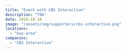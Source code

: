 ```yaml
---
title: "Event with CBS Interactive"
description: "TBA"
date: 2019-10-10
image: "/assets/img/supporters/cbs-interactive.png"
locations:
  - "bay-area"
companies:
  - "CBS Interactive"
---
```

